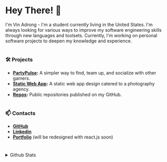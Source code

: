 # Hey There! 👋

I'm Vin Adrong - I'm a student currently living in the United States. I'm always looking for various ways to improve my software engineering skills through new languages and toolsets. Currently, I'm working on personal software projects to deepen my knowledge and experience.

#
### 🛠 Projects
- **[PartyPulse](https://github.com/kcxul/PartyPulse):** A simpler way to find, team up, and socialize with other gamers.
- **[Static Web App](https://github.com/kcxul/Static-Web-App):** A static web app design catered to a photography agency.
- **[Repos](https://github.com/kcxul?tab=repositories):** Public repositories published on my GitHub.
#
### 📫 Contacts
- **[GitHub](https://github.com/kcxul)**
- **[Linkedin](https://linkedin.com/in/vinadrong)**
- **[Portfolio](https://kcxul.github.io/)** (will be redesigned with react.js soon)
#

<!-- GitHub Stats -->
<details>
  <summary>Github Stats</summary>

<div align="center" style="display: flex; justify-content: center;">



<picture>
  <source
    srcset="https://github-readme-stats-9eda.vercel.app/api?username=kcxul&rank_icon=github&show_icons=true&theme=transparent&hide_border=true&include_all_commits=true&title_color=d1d1d1&text_color=d1d1d1"
    media="(prefers-color-scheme: dark)"
  />
  <source
    srcset="https://github-readme-stats-9eda.vercel.app/api?username=kcxul&rank_icon=github&show_icons=true&theme=transparent&hide_border=true&include_all_commits=true&title_color=1d1d1d&text_color=1d1d1d"
    media="(prefers-color-scheme: light), (prefers-color-scheme: no-preference)"
  />
  <img alt="GitHub Stats for kcxul" src="https://github-readme-stats-9eda.vercel.app/api?username=kcxul&rank_icon=github&show_icons=true&theme=transparent&hide_border=true&include_all_commits=true&title_color=1d1d1d&text_color=1d1d1d">
</picture>

<!-- Most Used Languages -->

<picture>
  <source
    srcset="https://github-readme-stats-9eda.vercel.app/api/top-langs/?username=kcxul&layout=compact&size_weight=0.5&count_weight=0.5&langs_count=8&theme=transparent&hide_border=true&title_color=d1d1d1&text_color=d1d1d1"
    media="(prefers-color-scheme: dark)"
  />
  <source
    srcset="https://github-readme-stats-9eda.vercel.app/api/top-langs/?username=kcxul&layout=compact&size_weight=0.5&count_weight=0.5&&langs_count=8&theme=transparent&hide_border=true&title_color=1d1d1d&text_color=1d1d1d"
    media="(prefers-color-scheme: light), (prefers-color-scheme: no-preference)"
  />
  <img alt="Top Languages for kcxul" src="https://github-readme-stats-9eda.vercel.app/api/top-langs/?username=kcxul&layout=compact&size_weight=0.5&count_weight=0.5&&langs_count=8&theme=transparent&hide_border=true&title_color=1d1d1d&text_color=1d1d1d">
</picture>

</div>
</details>
